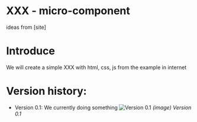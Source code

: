 # XXX - micro-component

ideas from [site]

# Introduce

We will create a simple XXX with html, css, js from the example in internet

# Version history:

- Version 0.1: We currently doing something
  ![Version 0.1](./demo/version_0.1.png "Version 0.1 demo")
  _(image) Version 0.1_
